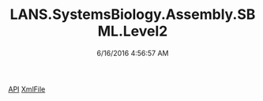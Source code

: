 ﻿---
title: LANS.SystemsBiology.Assembly.SBML.Level2
date: 6/16/2016 4:56:57 AM
---

[API](T-LANS.SystemsBiology.Assembly.SBML.Level2.API.html)
[XmlFile](T-LANS.SystemsBiology.Assembly.SBML.Level2.XmlFile.html)
